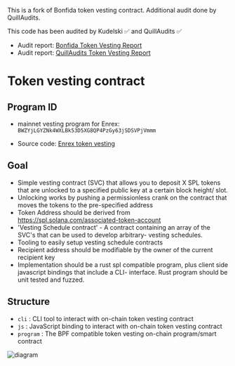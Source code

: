 This is a fork of Bonfida token vesting contract. Additional audit done by QuillAudits.

This code has been audited by Kudelski ✅ and QuillAudits ✅

- Audit report: [Bonfida Token Vesting Report](/audit/Bonfida_SecurityAssessment_Vesting_Final050521.pdf)
- Audit report: [QuillAudits Token Vesting Report](/audit/Enrex_Smart_Contract_Audit_Report%20_QuillAudits.pdf)

# Token vesting contract

## Program ID

- mainnet vesting program for Enrex: `BWZYjLGYZNk4WXLBk53D5XG8QP4PzGy63jSDSVPjVmmm`

- Source code: [Enrex token vesting](https://github.com/Enrex-io/token-vesting)


## Goal

- Simple vesting contract (SVC) that allows you to deposit X SPL tokens that are unlocked to a specified public key at a certain block height/ slot.
- Unlocking works by pushing a permissionless crank on the contract that moves the tokens to the pre-specified address
- Token Address should be derived from https://spl.solana.com/associated-token-account
- 'Vesting Schedule contract' - A contract containing an array of the SVC's that can be used to develop arbitrary- vesting schedules.
- Tooling to easily setup vesting schedule contracts
- Recipient address should be modifiable by the owner of the current recipient key
- Implementation should be a rust spl compatible program, plus client side javascript bindings that include a CLI- interface. Rust program should be unit tested and fuzzed.

## Structure

- `cli` : CLI tool to interact with on-chain token vesting contract
- `js` : JavaScript binding to interact with on-chain token vesting contract
- `program` : The BPF compatible token vesting on-chain program/smart contract

![diagram](assets/structure.png)
